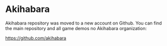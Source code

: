 Akihabara
=========

Akihabara repository was moved to a new account on Github. You can find the main repository and all game demos no Akihabara organization:

<https://github.com/akihabara>
